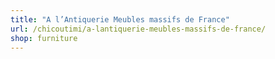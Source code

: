 ```yaml
---
title: "A l’Antiquerie Meubles massifs de France"
url: /chicoutimi/a-lantiquerie-meubles-massifs-de-france/
shop: furniture
---
```

